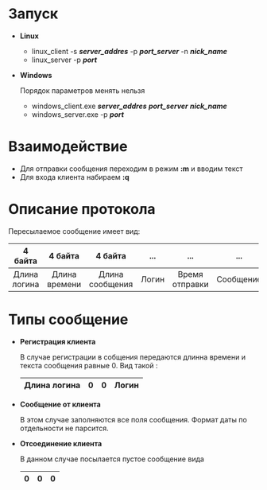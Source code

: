 
# Запуск

* **Linux**

    * linux_client -s ***server_addres*** -p ***port_server*** -n 
    ***nick_name***
    * linux_server -p ***port***


* **Windows**
    
    Порядок параметров менять нельзя
    
    * windows_client.exe  ***server_addres*** ***port_server*** 
                            ***nick_name*** 
    * windows_server.exe -p ***port***

# Взаимодействие 
* Для отправки сообщения переходим в режим **:m** и вводим текст 
* Для входа клиента набираем **:q**

# Описание протокола

Пересылаемое сообщение имеет вид:

| 4 байта | 4 байта | 4 байта  | ... | ... | ... |    
|:--------:|:--------------:|:--------:|:-----:|:-----:|:-----:|
| Длина логина | Длина времени |Длина сообщения|Логин| Время отправки |Сообщение


# Типы сообщение 
* **Регистрация клиента**
    
    В случае регистрации в собщения передаются длинна времени и текста 
    сообщения равные 0. 
    Вид такой :
    
    | Длина логина | 0 | 0 |Логин| 
    |:-----:|:-----:|:-----:|:----:|

* **Сообщение от клиента**
    
    В этом случае заполняются все поля сообщения. Формат даты по отдельности 
    не парсится. 

* **Отсоединение клиента**
    
    В данном случае посылается пустое сообщение вида 
    
    | 0 | 0 | 0 |
    |:-----:|:-----:|:-----:|
        